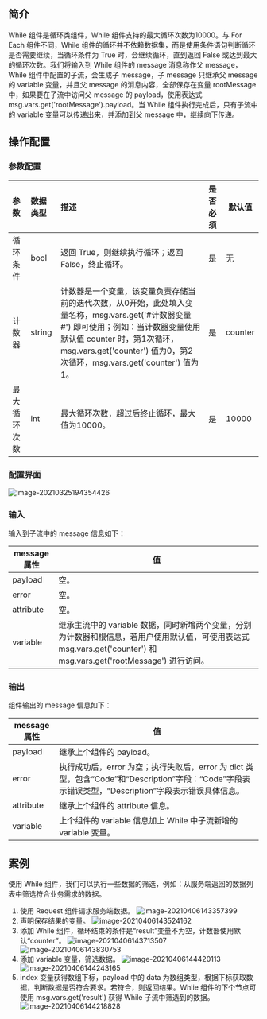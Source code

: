 

## 简介

While 组件是循环类组件，While 组件支持的最大循环次数为10000。与 For Each 组件不同，While 组件的循环并不依赖数据集，而是使用条件语句判断循环是否需要继续，当循环条件为 True 时，会继续循环，直到返回 False 或达到最大的循环次数。我们将输入到 While 组件的 message 消息称作父 message，While 组件中配置的子流，会生成子 message，子 message 只继承父 message 的 variable 变量，并且父 message 的消息内容，全部保存在变量 rootMessage 中，如果要在子流中访问父 message 的 payload，使用表达式 msg.vars.get('rootMessage').payload。当 While 组件执行完成后，只有子流中的 variable 变量可以传递出来，并添加到父 message 中，继续向下传递。

## 操作配置

### 参数配置

| 参数         | 数据类型 | 描述                                                         | 是否必须 | 默认值  |
| :----------- | :------- | :----------------------------------------------------------- | :------- | ------- |
| 循环条件     | bool     | 返回 True，则继续执行循环；返回 False，终止循环。                      | 是       | 无      |
| 计数器       | string   | 计数器是一个变量，该变量负责存储当前的迭代次数，从0开始，此处填入变量名称，msg.vars.get('#计数器变量#') 即可使用；例如：当计数器变量使用默认值 counter 时，第1次循环，msg.vars.get('counter') 值为0，第2次循环，msg.vars.get('counter') 值为1。 | 是       | counter |
| 最大循环次数 | int      | 最大循环次数，超过后终止循环，最大值为10000。                  | 是       | 10000   |

### 配置界面

![image-20210325194354426](https://main.qcloudimg.com/raw/4ab33d4af62767a26a02f8dbf7acb7fe/image-20210325194354426.png)

### 输入
输入到子流中的 message 信息如下：

| message 属性 | 值                                                           |
| ----------- | ------------------------------------------------------------ |
| payload     | 空。                                                           |
| error       | 空。                                                           |
| attribute   | 空。                                                           |
| variable    | 继承主流中的 variable 数据，同时新增两个变量，分别为计数器和根信息，若用户使用默认值，可使用表达式 msg.vars.get('counter') 和 msg.vars.get('rootMessage') 进行访问。 |

### 输出

组件输出的 message 信息如下：

| message 属性 | 值                                                           |
| ----------- | ------------------------------------------------------------ |
| payload     | 继承上个组件的 payload。                                        |
| error       | 执行成功后，error 为空；执行失败后，error 为 dict 类型，包含“Code”和“Description”字段：“Code”字段表示错误类型，“Description”字段表示错误具体信息。 |
| attribute   | 继承上个组件的 attribute 信息。                                  |
| variable    | 上个组件的 variable 信息加上 While 中子流新增的 variable 变量。      |

## 案例

使用 While 组件，我们可以执行一些数据的筛选，例如：从服务端返回的数据列表中筛选符合业务需求的数据。
1. 使用 Request 组件请求服务端数据。 
   ![image-20210406143357399](https://main.qcloudimg.com/raw/389007f788cf6218b888dc755d7bfe24/image-20210406143357399.png)
2. 声明保存结果的变量。
![image-20210406143524162](https://main.qcloudimg.com/raw/cf338dd81ff32634274998fc3ca4dbe4/image-20210406143524162.png)
3. 添加 While 组件，循环结束的条件是“result”变量不为空，计数器使用默认“counter”。
   ![image-20210406143713507](https://main.qcloudimg.com/raw/327cc5af56fa66e3cef266aa043f4c3c/image-20210406143713507.png)
![image-20210406143830753](https://main.qcloudimg.com/raw/de50a963af4b6eca7ad6690dfc905fda/image-20210406143830753.png)
4. 添加 variable 变量，筛选数据。
   ![image-20210406144420113](https://main.qcloudimg.com/raw/0016706db63ced2ae77c18ab842756f1/image-20210406144420113.png)
   ![image-20210406144243165](https://main.qcloudimg.com/raw/9e7c4ce5cdec17fa2ba8111985fd8ff0/image-20210406144243165.png)
5. index 变量获得数组下标，payload 中的 data 为数组类型，根据下标获取数据，判断数据是否符合要求。若符合，则返回结果。Whlie 组件的下个节点可使用 msg.vars.get('result') 获得 While 子流中筛选到的数据。
   ![image-20210406144218828](https://main.qcloudimg.com/raw/62083312aac929c159721ca827479d68/image-20210406144218828.png)

